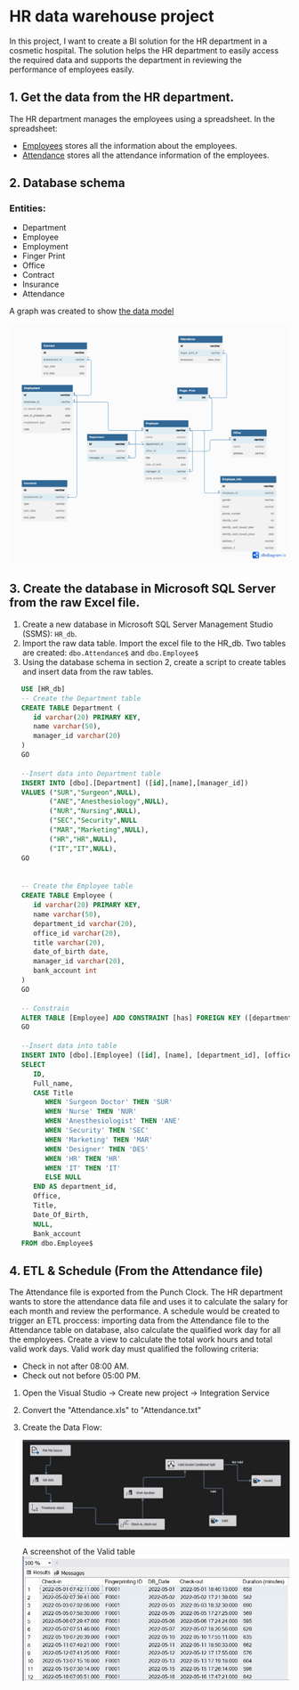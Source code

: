 # HR data warehouse project
In this project, I want to create a BI solution for the HR department in a cosmetic hospital. The solution helps the HR department to easily access the required data and supports the department in reviewing the performance of employees easily. 

## 1. Get the data from the HR department. 
The HR department manages the employees using a spreadsheet. In the spreadsheet:
- [Employees](https://docs.google.com/spreadsheets/d/1DJYTOcLgxjPA6KuPBIxC4kz67pX6i5E1KOzKzdORkYk/edit#gid=716097444) stores all the information about the employees. 
- [Attendance](https://docs.google.com/spreadsheets/d/1DJYTOcLgxjPA6KuPBIxC4kz67pX6i5E1KOzKzdORkYk/edit#gid=1114897994) stores all the attendance information of the employees. 

## 2. Database schema

### Entities: 
- Department
- Employee
- Employment
- Finger Print
- Office
- Contract
- Insurance
- Attendance 

A graph was created to show [the data model](https://dbdiagram.io/d/64574475dca9fb07c4a301cd)


   ![Data Model](db_schema.jpeg)

## 3. Create the database in Microsoft SQL Server from the raw Excel file. 
1. Create a new database in Microsoft SQL Server Management Studio (SSMS): ```HR_db```.
2. Import the raw data table. Import the excel file to the HR_db. Two tables are created: ```dbo.Attendance$``` and ```dbo.Employee$``` 
3. Using the database schema in section 2, create a script to create tables and insert data from the raw tables.
```sql
   USE [HR_db] 
   -- Create the Department table
   CREATE TABLE Department (
      id varchar(20) PRIMARY KEY, 
      name varchar(50),
      manager_id varchar(20)
   )
   GO
   
   --Insert data into Department table
   INSERT INTO [dbo].[Department] ([id],[name],[manager_id]) 
   VALUES ("SUR","Surgeon",NULL),
          ("ANE","Anesthesiology",NULL),
          ("NUR","Nursing",NULL),
          ("SEC","Security",NULL
          ("MAR","Marketing",NULL),
          ("HR","HR",NULL),
          ("IT","IT",NULL),
   GO
   
   
   -- Create the Employee table
   CREATE TABLE Employee (
      id varchar(20) PRIMARY KEY,
      name varchar(50),
      department_id varchar(20),
      office_id varchar(20), 
      title varchar(20),
      date_of_birth date,
      manager_id varchar(20),
      bank_account int
   )    
   GO
 
   -- Constrain
   ALTER TABLE [Employee] ADD CONSTRAINT [has] FOREIGN KEY ([department_id]) REFERENCES [Department] ([id])
   GO
   
   --Insert data into table
   INSERT INTO [dbo].[Employee] ([id], [name], [department_id], [office_id], [title], [date_of_birth], [manager_id], [bank_account])
   SELECT 
      ID,
      Full_name,
      CASE Title
         WHEN 'Surgeon Doctor' THEN 'SUR'
         WHEN 'Nurse' THEN 'NUR'
         WHEN 'Anesthesiologist' THEN 'ANE'
         WHEN 'Security' THEN 'SEC'
         WHEN 'Marketing' THEN 'MAR'
         WHEN 'Designer' THEN 'DES'
         WHEN 'HR' THEN 'HR'
         WHEN 'IT' THEN 'IT'
         ELSE NULL
      END AS department_id,
      Office,
      Title,
      Date_Of_Birth,
      NULL, 
      Bank_account
   FROM dbo.Employee$
```
## 4. ETL & Schedule (From the Attendance file)
The Attendance file is exported from the Punch Clock. The HR department wants to store the attendance data file and uses it to calculate the salary for each month and review the performance. A schedule would be created to trigger an ETL proccess: importing data from the Attendance file to the Attendance table on database, also calculate the qualified work day for all the employees. Create a view to calculate the total work hours and total valid work days. Valid work day must qualified the following criteria:
- Check in not after 08:00 AM. 
- Check out not before 05:00 PM. 

1. Open the Visual Studio -> Create new project -> Integration Service
2. Convert the "Attendance.xls" to "Attendance.txt"
3. Create the Data Flow:

   ![Data Flow](Data_flow.jpeg)

    A screenshot of the Valid table 
   ![Valid Table](Valid_table.jpeg)
